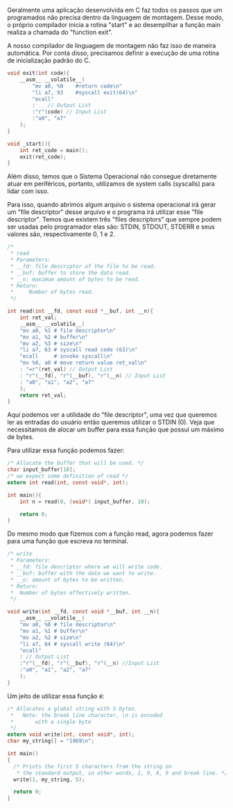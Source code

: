 Geralmente uma aplicação desenvolvida em C faz todos os passos que um programados não precisa dentro da linguagem de montagem. Desse modo, o próprio compilador inicia a rotina "start" e ao desempilhar a função main realiza a chamada do "function exit".

A nosso compilador de linguagem de montagem não faz isso de maneira automática. Por conta disso, precisamos definir a execução de uma rotina de inicialização padrão do C.

```C
void exit(int code){
	__asm__ __volatile__(
		"mv a0, %0    #return code\n"	
		"li a7, 93    #syscall exit(64)\n"
		"ecall"
		:    // Output List
		:"r"(code) // Input List
		:"a0", "a7"
	);
}

void _start(){
	int ret_code = main();
	exit(ret_code);
}
```

Além disso, temos que o Sistema Operacional não consegue diretamente atuar em periféricos, portanto, utilizamos de system calls (syscalls) para lidar com isso. 

Para isso, quando abrimos algum arquivo o sistema operacional irá gerar um "file descriptor" desse arquivo e o programa irá utilizar esse "file descriptor". Temos que existem três "files descriptors" que sempre podem ser usadas pelo programador elas são: STDIN, STDOUT, STDERR e seus valores são, respectivamente 0, 1 e 2. 

```C
/*
 * read
 * Parameters:
 * __fd: file descriptor of the file to be read.
 * __buf: buffer to store the data read.
 * __n: maximum amount of bytes to be read.
 * Return:
 *     Number of bytes read.
 */

int read(int __fd, const void *__buf, int __n){
	int ret_val;
	__asm__ __volatile__(
	"mv a0, %1 # file descriptor\n"	
	"mv a1, %2 # buffer\n"
	"mv a2, %3 # size\n"
	"li a7, 63 # syscall read code (63)\n"
	"ecall     # invoke syscall\n" 
	"mv %0, a0 # move return value ret_val\n"
	: "=r"(ret_val) // Output List
	: "r"(__fd), "r"(__buf), "r"(__n) // Input List
	: "a0", "a1", "a2", "a7"
	);
	return ret_val;
}
```

Aqui podemos ver a utilidade do "file descriptor", uma vez que queremos ler as entradas do usuário então queremos utilizar o STDIN (0). Veja que necessitamos de alocar um buffer para essa função que possui um máximo de bytes. 

Para utilizar essa função podemos fazer:
```C
/* Allocate the buffer that will be used. */
char input_buffer[10];
/* we expect some definition of read */
extern int read(int, const void*, int);

int main(){
	int n = read(0, (void*) input_buffer, 10);

	return 0;
}

```

Do mesmo modo que fizemos com a função read, agora podemos fazer para uma função que escreva no terminal.

```C
/* write
 * Parameters:
 * __fd: file descriptor where we will write code.
 * __buf: buffer with the data we want to write.
 * __n: amount of bytes to be written.
 * Return:
 *  Number of bytes effectively written.
 */

void write(int __fd, const void *__buf, int __n){
	__asm__ __volatile__(
	"mv a0, %0 # file descriptor\n"	
	"mv a1, %1 # buffer\n"
	"mv a2, %2 # size\n"
	"li a7, 64 # syscall write (64)\n"
	"ecall"
	: // Output List
	:"r"(__fd), "r"(__buf), "r"(__n) //Input List
	:"a0", "a1", "a2", "a7"
	);
}
```

Um jeito de utilizar essa função é:

```C
/* Allocates a global string with 5 bytes.
 *   Note: the break line character, \n is encoded
 *       with a single byte 
 */
extern void write(int, const void*, int);
char my_string[] = "1969\n";

int main()
{
  /* Prints the first 5 characters from the string on
   * the standard output, in other words, 1, 9, 6, 9 and break line. */
  write(1, my_string, 5);

  return 0;
}

```

